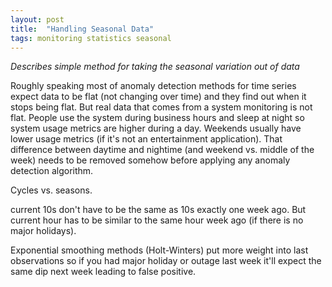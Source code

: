 ```yaml
---
layout: post
title:  "Handling Seasonal Data"
tags: monitoring statistics seasonal
---
```


_Describes simple method for taking the seasonal variation out of data_

Roughly speaking most of anomaly detection methods for time series expect data to be flat (not changing over time) and they find out when it stops being flat. But real data that comes from a system monitoring is not flat. People use the system during business hours and sleep at night so system usage metrics are higher during a day. Weekends usually have lower usage metrics (if it's not an entertainment application). That difference between daytime and nightime (and weekend vs. middle of the week) needs to be removed somehow before applying any anomaly detection algorithm.

Cycles vs. seasons.

current 10s don't have to be the same as 10s exactly one week ago. But current hour has to be similar to the same hour week ago (if there is no major holidays).

Exponential smoothing methods (Holt-Winters) put more weight into last observations so if you had major holiday or outage last week it'll expect the same dip next week leading to false positive.
